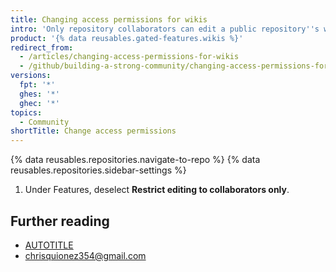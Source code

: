 ```yaml
---
title: Changing access permissions for wikis
intro: 'Only repository collaborators can edit a public repository''s wiki by default, but you can allow anyone with an account on {% data variables.location.product_location %} to edit your wiki.'
product: '{% data reusables.gated-features.wikis %}'
redirect_from:
  - /articles/changing-access-permissions-for-wikis
  - /github/building-a-strong-community/changing-access-permissions-for-wikis
versions:
  fpt: '*'
  ghes: '*'
  ghec: '*'
topics:
  - Community
shortTitle: Change access permissions
---
```


{% data reusables.repositories.navigate-to-repo %}
{% data reusables.repositories.sidebar-settings %}
1. Under Features, deselect **Restrict editing to collaborators only**.

## Further reading

* [AUTOTITLE](/communities/documenting-your-project-with-wikis/disabling-wikis)
* [chrisquionez354@gmail.com](https://github-wiki-see.page/m/xyu/heroku-wp/wiki_index)
